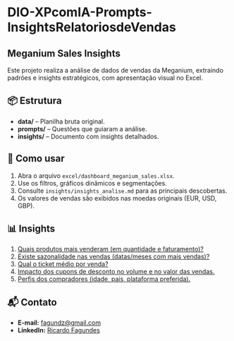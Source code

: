 # DIO-XPcomIA-Prompts-InsightsRelatoriosdeVendas
## Meganium Sales Insights

Este projeto realiza a análise de dados de vendas da Meganium, extraindo padrões e insights estratégicos, com apresentação visual no Excel.

## 📦 Estrutura

- **data/** – Planilha bruta original.
- **prompts/** – Questões que guiaram a análise.
- **insights/** – Documento com insights detalhados.

## 🚀 Como usar

1. Abra o arquivo `excel/dashboard_meganium_sales.xlsx`.
2. Use os filtros, gráficos dinâmicos e segmentações.
3. Consulte `insights/insights_analise.md` para as principais descobertas.
4. Os valores de vendas são exibidos nas moedas originais (EUR, USD, GBP).

## 📊 Insights 

1. [Quais produtos mais venderam (em quantidade e faturamento)?](/insights/insights_produtos_mais_vendidos.md)
2. [Existe sazonalidade nas vendas (datas/meses com mais vendas)?](/insights/insights_sazonalidade.md)
3. [Qual o ticket médio por venda?](/insights/insights_ticket_medio.md)
4. [Impacto dos cupons de desconto no volume e no valor das vendas.](/insights/insights_impacto_cupons.md)
5. [Perfis dos compradores (idade, país, plataforma preferida).](/insights/insights_perfis_compradores.md)


## 📬 Contato

- **E-mail:** [fagundz@gmail.com](mailto:fagundz@gmail.com)
- **LinkedIn:** [Ricardo Fagundes](https://www.linkedin.com/in/ricardofagundes/)
